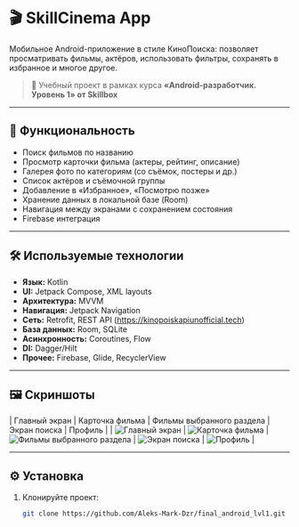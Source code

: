# 🎬 SkillCinema App

Мобильное Android-приложение в стиле КиноПоиска: позволяет просматривать фильмы, актёров, использовать фильтры, сохранять в избранное и многое другое.

> 📱 Учебный проект в рамках курса **«Android-разработчик. Уровень 1» от Skillbox**

---

## 🚀 Функциональность

- Поиск фильмов по названию
- Просмотр карточки фильма (актеры, рейтинг, описание)
- Галерея фото по категориям (со съёмок, постеры и др.)
- Список актёров и съёмочной группы
- Добавление в «Избранное», «Посмотрю позже»
- Хранение данных в локальной базе (Room)
- Навигация между экранами с сохранением состояния
- Firebase интеграция

---

## 🛠 Используемые технологии

- **Язык:** Kotlin
- **UI:** Jetpack Compose, XML layouts
- **Архитектура:** MVVM
- **Навигация:** Jetpack Navigation
- **Сеть:** Retrofit, REST API (https://kinopoiskapiunofficial.tech)
- **База данных:** Room, SQLite
- **Асинхронность:** Coroutines, Flow
- **DI:** Dagger/Hilt
- **Прочее:** Firebase, Glide, RecyclerView

---

## 🖼️ Скриншоты

| Главный экран | Карточка фильма | Фильмы выбранного раздела | Экран поиска | Профиль |
| ![Главный экран](screenshots/home_screen.png) | ![Карточка фильма](screenshots/moviedetail_screen.png) | ![Фильмы выбранного раздела](screenshots/movieslist_screen.png) | ![Экран поиска](screenshots/search_screen.png) | ![Профиль](screenshots/profile_screen) |


---

## ⚙️ Установка

1. Клонируйте проект:
   ```bash
   git clone https://github.com/Aleks-Mark-Dzr/final_android_lvl1.git
